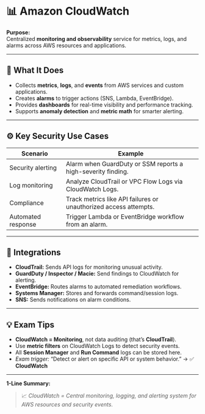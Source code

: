 # 📊 Amazon CloudWatch

**Purpose:**  
Centralized **monitoring and observability** service for metrics, logs, and alarms across AWS resources and applications.

---

## 🔑 What It Does
- Collects **metrics**, **logs**, and **events** from AWS services and custom applications.  
- Creates **alarms** to trigger actions (SNS, Lambda, EventBridge).  
- Provides **dashboards** for real-time visibility and performance tracking.  
- Supports **anomaly detection** and **metric math** for smarter alerting.

---

## ⚙️ Key Security Use Cases
| Scenario | Example |
|-----------|----------|
| Security alerting | Alarm when GuardDuty or SSM reports a high-severity finding. |
| Log monitoring | Analyze CloudTrail or VPC Flow Logs via CloudWatch Logs. |
| Compliance | Track metrics like API failures or unauthorized access attempts. |
| Automated response | Trigger Lambda or EventBridge workflow from an alarm. |

---

## 🧭 Integrations
- **CloudTrail:** Sends API logs for monitoring unusual activity.  
- **GuardDuty / Inspector / Macie:** Send findings to CloudWatch for alerting.  
- **EventBridge:** Routes alarms to automated remediation workflows.  
- **Systems Manager:** Stores and forwards command/session logs.  
- **SNS:** Sends notifications on alarm conditions.

---

## 💡 Exam Tips
- **CloudWatch = Monitoring**, not data auditing (that’s **CloudTrail**).  
- Use **metric filters** on CloudWatch Logs to detect security events.  
- All **Session Manager** and **Run Command** logs can be stored here.  
- *Exam trigger:* “Detect or alert on specific API or system behavior.” → ✅ **CloudWatch**

---

**1-Line Summary:**  
> 📈 *CloudWatch = Central monitoring, logging, and alerting system for AWS resources and security events.*
